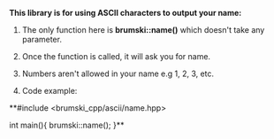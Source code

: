 **This library is for using ASCII characters to output your name:**

1. The only function here is **brumski::name()** which doesn't take any parameter.

2. Once the function is called, it will ask you for name.

3. Numbers aren't allowed in your name e.g 1, 2, 3, etc.

4. Code example:

**#include <brumski_cpp/ascii/name.hpp>

int main(){
    brumski::name();
}**